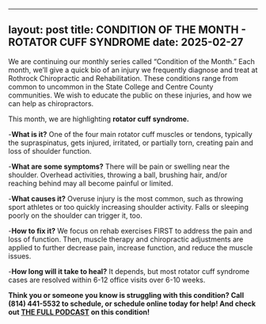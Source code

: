 ---
layout: post
title: CONDITION OF THE MONTH - ROTATOR CUFF SYNDROME
date: 2025-02-27
----

We are continuing our monthly series called “Condition of the Month.” Each month, we’ll give a quick bio of an injury we frequently diagnose and treat at Rothrock Chiropractic and Rehabilitation. These conditions range from common to uncommon in the State College and Centre County communities. We wish to educate the public on these injuries, and how we can help as chiropractors.

This month, we are highlighting **rotator cuff syndrome.**

-**What is it?** One of the four main rotator cuff muscles or tendons, typically the supraspinatus, gets injured, irritated, or partially torn, creating pain and loss of shoulder function.

-**What are some symptoms?** There will be pain or swelling near the shoulder. Overhead activities, throwing a ball, brushing hair, and/or reaching behind may all become painful or limited. 

-**What causes it?** Overuse injury is the most common, such as throwing sport athletes or too quickly increasing shoulder activity. Falls or sleeping poorly on the shoulder can trigger it, too.

-**How to fix it?** We focus on rehab exercises FIRST to address the pain and loss of function. Then, muscle therapy and chiropractic adjustments are applied to further decrease pain, increase function, and reduce the muscle issues.

-**How long will it take to heal?** It depends, but most rotator cuff syndrome cases are resolved within 6-12 office visits over 6-10 weeks.

**Think you or someone you know is struggling with this condition? Call (814) 441-5532 to schedule, or schedule online today for help! And check out <a href="https://youtu.be/18mUQc66CqQ">THE FULL PODCAST</a> on this condition!**

